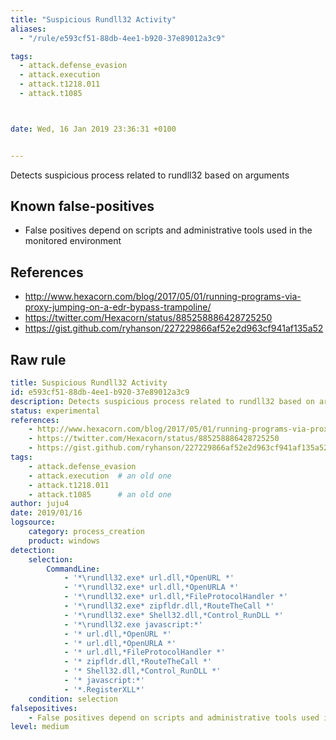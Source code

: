 ```yaml
---
title: "Suspicious Rundll32 Activity"
aliases:
  - "/rule/e593cf51-88db-4ee1-b920-37e89012a3c9"

tags:
  - attack.defense_evasion
  - attack.execution
  - attack.t1218.011
  - attack.t1085



date: Wed, 16 Jan 2019 23:36:31 +0100


---
```


Detects suspicious process related to rundll32 based on arguments

<!--more-->


## Known false-positives

* False positives depend on scripts and administrative tools used in the monitored environment



## References

* http://www.hexacorn.com/blog/2017/05/01/running-programs-via-proxy-jumping-on-a-edr-bypass-trampoline/
* https://twitter.com/Hexacorn/status/885258886428725250
* https://gist.github.com/ryhanson/227229866af52e2d963cf941af135a52


## Raw rule
```yaml
title: Suspicious Rundll32 Activity
id: e593cf51-88db-4ee1-b920-37e89012a3c9
description: Detects suspicious process related to rundll32 based on arguments
status: experimental
references:
    - http://www.hexacorn.com/blog/2017/05/01/running-programs-via-proxy-jumping-on-a-edr-bypass-trampoline/
    - https://twitter.com/Hexacorn/status/885258886428725250
    - https://gist.github.com/ryhanson/227229866af52e2d963cf941af135a52
tags:
    - attack.defense_evasion
    - attack.execution  # an old one 
    - attack.t1218.011
    - attack.t1085      # an old one 
author: juju4
date: 2019/01/16
logsource:
    category: process_creation
    product: windows
detection:
    selection:
        CommandLine:
            - '*\rundll32.exe* url.dll,*OpenURL *'
            - '*\rundll32.exe* url.dll,*OpenURLA *'
            - '*\rundll32.exe* url.dll,*FileProtocolHandler *'
            - '*\rundll32.exe* zipfldr.dll,*RouteTheCall *'
            - '*\rundll32.exe* Shell32.dll,*Control_RunDLL *'
            - '*\rundll32.exe javascript:*'
            - '* url.dll,*OpenURL *'
            - '* url.dll,*OpenURLA *'
            - '* url.dll,*FileProtocolHandler *'
            - '* zipfldr.dll,*RouteTheCall *'
            - '* Shell32.dll,*Control_RunDLL *'
            - '* javascript:*'
            - '*.RegisterXLL*'
    condition: selection
falsepositives:
    - False positives depend on scripts and administrative tools used in the monitored environment
level: medium

```
